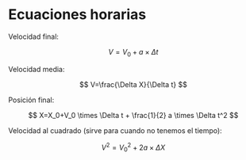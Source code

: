 # Ecuaciones horarias

Velocidad final:

$$
V=V_0+a \times \Delta t
$$

Velocidad media:

$$
V=\frac{\Delta X}{\Delta t}
$$

Posición final:

$$
X=X_0+V_0 \times \Delta t + \frac{1}{2} a \times \Delta t^2
$$

Velocidad al cuadrado (sirve para cuando no tenemos el tiempo):

$$
V^2=V^2_0 + 2a \times \Delta X
$$
